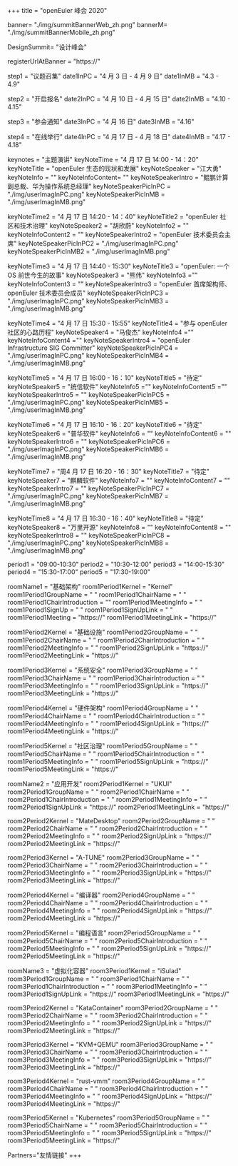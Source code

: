 +++
title = "openEuler 峰会 2020"

banner= "./img/summitBannerWeb_zh.png"
bannerM= "./img/summitBannerMobile_zh.png"

DesignSummit= "设计峰会"

registerUrlAtBanner = "https://"

step1 = "议题召集"
date1InPC = "4 月 3 日 - 4 月 9 日" 
date1InMB = "4.3 - 4.9" 

step2 = "开启报名"
date2InPC = "4 月 10 日 - 4 月 15 日" 
date2InMB = "4.10 - 4.15" 

step3 = "参会通知"
date3InPC = "4 月 16 日" 
date3InMB = "4.16" 

step4 = "在线举行"
date4InPC = "4 月 17 日 - 4 月 18 日" 
date4InMB = "4.17 - 4.18" 


keynotes = "主题演讲"
keyNoteTime = "4 月 17 日 14:00 - 14：20"
keyNoteTitle = "openEuler 生态的现状和发展"
keyNoteSpeaker = "江大勇"
keyNoteInfo = ""
keyNoteInfoContent= ""
keyNoteSpeakerIntro = "鲲鹏计算副总裁、华为操作系统总经理"
keyNoteSpeakerPicInPC = "./img/userImagInPC.png"
keyNoteSpeakerPicInMB = "./img/userImagInMB.png"

keyNoteTime2 = "4 月 17 日 14:20 - 14：40"
keyNoteTitle2 = "openEuler 社区和技术治理"
keyNoteSpeaker2 = "胡欣蔚"
keyNoteInfo2 = ""
keyNoteInfoContent2 = ""
keyNoteSpeakerIntro2 = "openEuler 技术委员会主席"
keyNoteSpeakerPicInPC2 = "./img/userImagInPC.png"
keyNoteSpeakerPicInMB2 = "./img/userImagInMB.png"

keyNoteTime3 = "4 月 17 日 14:40 - 15:30"
keyNoteTitle3 = "openEuler: 一个 OS 前世今生的故事"
keyNoteSpeaker3 = "熊伟"
keyNoteInfo3 =""
keyNoteInfoContent3 = ""
keyNoteSpeakerIntro3 = "openEuler 首席架构师、 openEuler 技术委员会成员"
keyNoteSpeakerPicInPC3 = "./img/userImagInPC.png"
keyNoteSpeakerPicInMB3 = "./img/userImagInMB.png"

keyNoteTime4 = "4 月 17 日 15:30 - 15:55"
keyNoteTitle4 = "参与 openEuler 社区的心路历程"
keyNoteSpeaker4 = "马俊杰"
keyNoteInfo4 =""
keyNoteInfoContent4 =""
keyNoteSpeakerIntro4 = "openEuler Infrastructure SIG Committer"
keyNoteSpeakerPicInPC4 = "./img/userImagInPC.png"
keyNoteSpeakerPicInMB4 = "./img/userImagInMB.png"

keyNoteTime5 = "4 月 17 日 16:00 - 16：10"
keyNoteTitle5 = "待定"
keyNoteSpeaker5 = "统信软件"
keyNoteInfo5 =""
keyNoteInfoContent5 =""
keyNoteSpeakerIntro5 = ""
keyNoteSpeakerPicInPC5 = "./img/userImagInPC.png"
keyNoteSpeakerPicInMB5 = "./img/userImagInMB.png"

keyNoteTime6 = "4 月 17 日 16:10 - 16：20"
keyNoteTitle6 = "待定"
keyNoteSpeaker6 = "普华软件"
keyNoteInfo6 = ""
keyNoteInfoContent6 = ""
keyNoteSpeakerIntro6 = ""
keyNoteSpeakerPicInPC6 = "./img/userImagInPC.png"
keyNoteSpeakerPicInMB6 = "./img/userImagInMB.png"

keyNoteTime7 = "周4 月 17 日 16:20 - 16：30"
keyNoteTitle7 = "待定"
keyNoteSpeaker7 = "麒麟软件"
keyNoteInfo7 = ""
keyNoteInfoContent7 = ""
keyNoteSpeakerIntro7 = ""
keyNoteSpeakerPicInPC7 = "./img/userImagInPC.png"
keyNoteSpeakerPicInMB7 = "./img/userImagInMB.png"

keyNoteTime8 = "4 月 17 日 16:30 - 16：40"
keyNoteTitle8 = "待定"
keyNoteSpeaker8 = "万里开源"
keyNoteInfo8 = ""
keyNoteInfoContent8 = ""
keyNoteSpeakerIntro8 = ""
keyNoteSpeakerPicInPC8 = "./img/userImagInPC.png"
keyNoteSpeakerPicInMB8 = "./img/userImagInMB.png"

period1 = "09:00-10:30"
period2 = "10:30-12:00"
period3 = "14:00-15:30"
period4 = "15:30-17:00"
period5 = "17:30-19:00"

roomName1 = "基础架构"
room1Period1Kernel = "Kernel"
room1Period1GroupName = " "
room1Period1ChairName = " "
room1Period1ChairIntroduction =  ""
room1Period1MeetingInfo = " "
room1Period1SignUp = " "
room1Period1SignUpLink = " "
room1Period1Meeting = "https://"
room1Period1MeetingLink = "https://"

room1Period2Kernel = "基础设施"
room1Period2GroupName = " "
room1Period2ChairName = " "
room1Period2ChairIntroduction = " "
room1Period2MeetingInfo = " "
room1Period2SignUpLink = "https://"
room1Period2MeetingLink = "https://"

room1Period3Kernel = "系统安全"
room1Period3GroupName = " "
room1Period3ChairName = " "
room1Period3ChairIntroduction = " "
room1Period3MeetingInfo = " "
room1Period3SignUpLink = "https://"
room1Period3MeetingLink = "https://"

room1Period4Kernel = "硬件架构"
room1Period4GroupName = " "
room1Period4ChairName = " "
room1Period4ChairIntroduction = " "
room1Period4MeetingInfo = " "
room1Period4SignUpLink = "https://"
room1Period4MeetingLink = "https://"

room1Period5Kernel = "社区治理"
room1Period5GroupName = " "
room1Period5ChairName = " "
room1Period5ChairIntroduction = " "
room1Period5MeetingInfo = " "
room1Period5SignUpLink = "https://"
room1Period5MeetingLink = "https://"


roomName2 = "应用开发"
room2Period1Kernel = "UKUI"
room2Period1GroupName = " "
room2Period1ChairName = " "
room2Period1ChairIntroduction = " "
room2Period1MeetingInfo = " "
room2Period1SignUpLink = "https://"
room2Period1MeetingLink = "https://"

room2Period2Kernel = "MateDesktop"
room2Period2GroupName = " "
room2Period2ChairName = " "
room2Period2ChairIntroduction = " "
room2Period2MeetingInfo = " "
room2Period2SignUpLink = "https://"
room2Period2MeetingLink = "https://"

room2Period3Kernel = "A-TUNE"
room2Period3GroupName = " "
room2Period3ChairName = " "
room2Period3ChairIntroduction = " "
room2Period3MeetingInfo = " "
room2Period3SignUpLink = "https://"
room2Period3MeetingLink = "https://"

room2Period4Kernel = "编译器"
room2Period4GroupName = " "
room2Period4ChairName = " "
room2Period4ChairIntroduction = " "
room2Period4MeetingInfo = " "
room2Period4SignUpLink = "https://"
room2Period4MeetingLink = "https://"

room2Period5Kernel = "编程语言"
room2Period5GroupName = " "
room2Period5ChairName = " "
room2Period5ChairIntroduction = " "
room2Period5MeetingInfo = " "
room2Period5SignUpLink = "https://"
room2Period5MeetingLink = "https://"


roomName3 = "虚拟化容器"
room3Period1Kernel = "iSulad"
room3Period1GroupName = " "
room3Period1ChairName = " "
room3Period1ChairIntroduction = " "
room3Period1MeetingInfo = " "
room3Period1SignUpLink = "https://"
room3Period1MeetingLink = "https://"

room3Period2Kernel = "KataContainer"
room3Period2GroupName = " "
room3Period2ChairName = " "
room3Period2ChairIntroduction = " "
room3Period2MeetingInfo = " "
room3Period2SignUpLink = "https://"
room3Period2MeetingLink = "https://"

room3Period3Kernel = "KVM+QEMU"
room3Period3GroupName = " "
room3Period3ChairName = " "
room3Period3ChairIntroduction = " "
room3Period3MeetingInfo = " "
room3Period3SignUpLink = "https://"
room3Period3MeetingLink = "https://"

room3Period4Kernel = "rust-vmm"
room3Period4GroupName = " "
room3Period4ChairName = " "
room3Period4ChairIntroduction = " "
room3Period4MeetingInfo = " "
room3Period4SignUpLink = "https://"
room3Period4MeetingLink = "https://"

room3Period5Kernel = "Kubernetes"
room3Period5GroupName = " "
room3Period5ChairName = " "
room3Period5ChairIntroduction = " "
room3Period5MeetingInfo = " "
room3Period5SignUpLink = "https://"
room3Period5MeetingLink = "https://"

Partners="友情链接"
+++
